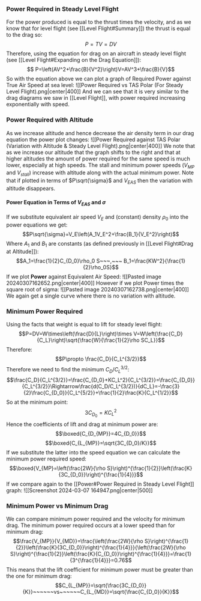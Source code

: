 ### Power Required in Steady Level Flight
For the power produced is equal to the thrust times the velocity, and as we know that for level flight (see [[Level Flight#Summary]]) the thrust is equal to the drag so:
$$P=TV=DV$$
Therefore, using the equation for drag on an aircraft in steady level flight (see [[Level Flight#Expanding on the Drag Equation]]):
$$ P=\left(AV^2+\frac{B}{V^2}\right)V=AV^3+\frac{B}{V}$$
So with the equation above we can plot a graph of Required Power against True Air Speed at sea level:
![[Power Required vs TAS Polar (For Steady Level Flight).png|center|400]]
And we can see that it is very similar to the drag diagrams we saw in [[Level Flight]], with power required increasing exponentially with speed.
### Power Required with Altitude
As we increase altitude and hence decrease the air density term in our drag equation the power plot changes:
![[Power Required against TAS Polar (Variation with Altitude & Steady Level Flight).png|center|400]]
We note that as we increase our altitude that the graph shifts to the right and that at higher altitudes the amount of power required for the same speed is much lower, especially at high speeds.
The stall and minimum power speeds ($V_{MP}$ and $V_{stall}$) increase with altitude along with the actual minimum power.
Note that if plotted in terms of $P\sqrt{\sigma}$ and $V_{EAS}$ then the variation with altitude disappears.
#### Power Equation in Terms of $V_{EAS}$ and $\sigma$
If we substitute equivalent air speed $V_E$ and (constant) density $\rho_0$ into the power equations we get:
$$P\sqrt{\sigma}=V_E\left(A_1V_E^2+\frac{B_1}{V_E^2}\right)$$
Where $A_1$ and $B_1$ are constants (as defined previously in [[Level Flight#Drag at Altitude]]):
$$A_1=\frac{1}{2}C_{D_0}\rho_0 S~~~,~~~ B_1=\frac{KW^2}{\frac{1}{2}\rho_0S}$$
If we plot **Power** against Equivalent Air Speed:
![[Pasted image 20240307162652.png|center|400]]
However if we plot Power times the square root of sigma:
![[Pasted image 20240307162738.png|center|400]]
We again get a single curve where there is no variation with altitude.
### Minimum Power Required
Using the facts that weight is equal to lift for steady level flight:
$$P=DV=W\times\left(\frac{D}{L}\right)\times V=W\left(\frac{C_D}{C_L}\right)\sqrt{\frac{W}{\frac{1}{2}\rho SC_L}}$$
Therefore:
$$P\propto \frac{C_D}{C_L^{3/2}}$$
Therefore we need to find the minimum $C_D/C_L^{3/2}$:
$$\frac{C_D}{C_L^{3/2}}=\frac{C_{D_0}+KC_L^2}{C_L^{3/2}}=\frac{C_{D_0}}{C_L^{3/2}}\Rightarrow\frac{d(C_D/C_L^{3/2})}{dC_L}=-\frac{3}{2}\frac{C_{D_0}}{C_L^{5/2}}+\frac{1}{2}\frac{K}{C_L^{1/2}}$$
So at the minimum point:
$$3C_{D_0}=KC_L^2$$
Hence the coefficients of lift and drag at minimum power are:
$$\boxed{C_{D_{MP}}=4C_{D_0}}$$
$$\boxed{C_{L_{MP}}=\sqrt{3C_{D_0}/K}}$$
If we substitute the latter into the speed equation we can calculate the minimum power required speed:
$$\boxed{V_{MP}=\left(\frac{2W}{\rho S}\right)^{\frac{1}{2}}\left(\frac{K}{3C_{D_0}}\right)^{\frac{1}{4}}}$$
If we compare again to the [[Power#Power Required in Steady Level Flight]] graph:
![[Screenshot 2024-03-07 164947.png|center|500]]

### Minimum Power vs Minimum Drag
We can compare minimum power required and the velocity for minimum drag. The minimum power required occurs at a lower speed than for minimum drag:
$$\frac{V_{MP}}{V_{MD}}=\frac{\left(\frac{2W}{\rho S}\right)^{\frac{1}{2}}\left(\frac{K}{3C_{D_0}}\right)^{\frac{1}{4}}}{\left(\frac{2W}{\rho S}\right)^{\frac{1}{2}}\left(\frac{K}{C_{D_0}}\right)^{\frac{1}{4}}}=\frac{1}{3^{\frac{1}{4}}}=0.76$$
This means that the lift coefficient for minimum power must be greater than the one for minimum drag:
$$C_{L_{MP}}=\sqrt{\frac{3C_{D_0}}{K}}~~~~~~vs~~~~~~C_{L_{MD}}=\sqrt{\frac{C_{D_0}}{K}}$$
